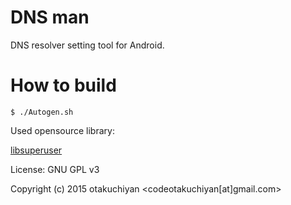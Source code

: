 # DNS man

DNS resolver setting tool for Android.

How to build
===

    $ ./Autogen.sh


Used opensource library:

[libsuperuser](https://github.com/Chainfire/libsuperuser)

License: GNU GPL v3

Copyright (c) 2015 otakuchiyan <codeotakuchiyan[at]gmail.com>

